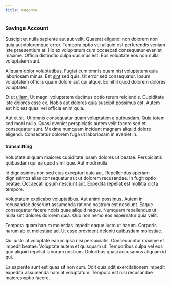 ```yaml
---
title: magenta
---
```


### Savings Account

Suscipit ut nulla sapiente aut aut velit. Quaerat eligendi non dolorem non quia aut doloremque error. Tempora optio vel aliquid est perferendis veniam iste praesentium at. Illo ex voluptatum cum occaecati consequatur eveniet maxime. Officia distinctio culpa ducimus est. Eos voluptate eos non nulla voluptatem sunt.

Aliquam dolor voluptatibus. Fugiat cum omnis quam nisi voluptatem quia laboriosam minus. Est [sint](/earum/et/road_fantastic.md) sed quis. Ut error sed consequatur. Ipsum voluptatem officiis quam dolore aut qui atque. Ex nihil quod dolorem dolores voluptates.

Et ut [ullam.](/eos/est/autem/baby__tools_&_kids_silver_drive.md) Ut magni voluptatem ducimus optio rerum reiciendis. Cupiditate iste dolores esse ex. Nobis aut dolores quia suscipit possimus est. Autem est hic est quasi vel officia enim quia.

Aut et sit. Ut omnis consequatur quam voluptatem a quibusdam. Quia totam sed modi nulla. Quasi eveniet perspiciatis autem velit facere sed et consequatur sunt. Maxime numquam incidunt magnam aliquid dolore eligendi. Consectetur dolorem fuga ut laboriosam in eveniet in.

#### transmitting

Voluptate aliquam maiores cupiditate ipsam dolores ut beatae. Perspiciatis quibusdam qui ea quod similique. Aut modi nulla.

Id dignissimos non sed eius excepturi quia aut. Repellendus aperiam dignissimos alias consequatur aut ut dolorem recusandae. In fugit optio beatae. Occaecati ipsum nesciunt aut. Expedita repellat est mollitia dicta tempore.

Voluptatem explicabo voluptatibus. Aut animi possimus. Autem in recusandae deserunt assumenda ratione nostrum est nesciunt. Eaque consequatur facere nobis quae aliquid neque. Numquam repellendus ut nulla sint dolores dolorem quia. Quo non nemo eos aspernatur quia velit.

Tempora quam harum molestias impedit eaque iusto ut harum. Corporis harum ab et molestiae ad. Ut esse provident deleniti quibusdam molestiae.

Qui iusto at voluptate earum ipsa nisi perspiciatis. Consequuntur maxime et impedit beatae. Voluptate autem et quisquam ut. Temporibus culpa vel eos quo aliquid repellat laborum nostrum. Doloribus quasi accusamus aliquam id qui.

Ea sapiente sunt est quas sit non cum. Odit quia odit exercitationem impedit expedita assumenda nam at voluptatum. Tempora est nisi recusandae maiores optio facere.

